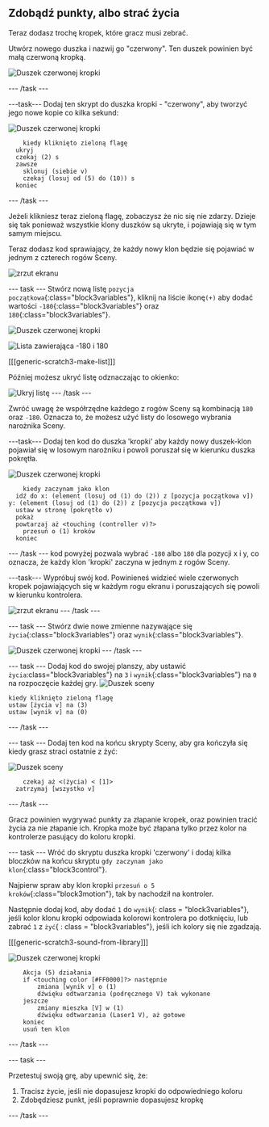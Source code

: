 ## Zdobądź punkty, albo strać życia

Teraz dodasz trochę kropek, które gracz musi zebrać.

Utwórz nowego duszka i nazwij go "czerwony". Ten duszek powinien być małą czerwoną kropką.

![Duszek czerwonej kropki](images/dots-red.png)

\--- /task \---

\---task\--- Dodaj ten skrypt do duszka kropki - "czerwony", aby tworzyć jego nowe kopie co kilka sekund:

![Duszek czerwonej kropki](images/red-sprite.png)

```blocks3
    kiedy kliknięto zieloną flagę
  ukryj
  czekaj (2) s
  zawsze 
    sklonuj (siebie v)
    czekaj (losuj od (5) do (10)) s
  koniec
```

\--- /task \---

Jeżeli klikniesz teraz zieloną flagę, zobaczysz że nic się nie zdarzy. Dzieje się tak ponieważ wszystkie klony duszków są ukryte, i pojawiają się w tym samym miejscu.

Teraz dodasz kod sprawiający, że każdy nowy klon będzie się pojawiać w jednym z czterech rogów Sceny.

![zrzut ekranu](images/dots-start.png)

\--- task \--- Stwórz nową listę `pozycja początkowa`{:class="block3variables"}, kliknij na liście ikonę`(+)` aby dodać wartości `-180`{:class="block3variables"} oraz `180`{:class="block3variables"}.

![Duszek czerwonej kropki](images/red-sprite.png)

![Lista zawierająca -180 i 180](images/dots-list.png)

[[[generic-scratch3-make-list]]]

Później możesz ukryć listę odznaczając to okienko:

![Ukryj listę](images/hide-list.png) \--- /task \---

Zwróć uwagę że współrzędne każdego z rogów Sceny są kombinacją `180` oraz `-180`. Oznacza to, że możesz użyć listy do losowego wybrania narożnika Sceny.

\---task\--- Dodaj ten kod do duszka 'kropki' aby każdy nowy duszek-klon pojawiał się w losowym narożniku i powoli poruszał się w kierunku duszka pokrętła.

![Duszek czerwonej kropki](images/red-sprite.png)

```blocks3
    kiedy zaczynam jako klon
  idź do x: (element (losuj od (1) do (2)) z [pozycja początkowa v]) y: (element (losuj od (1) do (2)) z [pozycja początkowa v])
  ustaw w stronę (pokrętło v)
  pokaż
  powtarzaj aż <touching (controller v)?> 
    przesuń o (1) kroków
  koniec
```

\--- /task \--- kod powyżej pozwala wybrać `-180` albo `180` dla pozycji x i y, co oznacza, że każdy klon 'kropki' zaczyna w jednym z rogów Sceny.

\---task\--- Wypróbuj swój kod. Powinieneś widzieć wiele czerwonych kropek pojawiających się w każdym rogu ekranu i poruszających się powoli w kierunku kontrolera.

![zrzut ekranu](images/dots-red-test.png) \--- /task \---

\--- task \--- Stwórz dwie nowe zmienne nazywające się `życia`{:class="block3variables"} oraz `wynik`{:class="block3variables"}.

![Duszek czerwonej kropki](images/red-sprite.png) \--- /task \---

\--- task \--- Dodaj kod do swojej planszy, aby ustawić `życia`:class="block3variables"} na `3` i `wynik`{:class="block3variables"} na `0` na rozpoczęcie każdej gry. ![Duszek sceny](images/stage-sprite.png)

```blocks3
kiedy kliknięto zieloną flagę
ustaw [życia v] na (3)
ustaw [wynik v] na (0)
```

\--- /task \---

\--- task \--- Dodaj ten kod na końcu skrypty Sceny, aby gra kończyła się kiedy grasz straci ostatnie z żyć:

![Duszek sceny](images/stage-sprite.png)

```blocks3
    czekaj aż <(życia) < [1]>
  zatrzymaj [wszystko v]
```

\--- /task \---

Gracz powinien wygrywać punkty za złapanie kropek, oraz powinien tracić życia za nie złapanie ich. Kropka może być złapana tylko przez kolor na kontrolerze pasujący do koloru kropki.

\--- task \--- Wróć do skryptu duszka kropki 'czerwony' i dodaj kilka bloczków na końcu skryptu `gdy zaczynam jako klon`{:class="block3control"}.

Najpierw spraw aby klon kropki `przesuń o 5 kroków`{:class="block3motion"}, tak by nachodził na kontroler.

Następnie dodaj kod, aby dodać `1` do `wynik`{: class = "block3variables"}, jeśli kolor klonu kropki odpowiada kolorowi kontrolera po dotknięciu, lub zabrać `1` z `żyć`{ : class = "block3variables"}, jeśli ich kolory się nie zgadzają.

[[[generic-scratch3-sound-from-library]]]

![Duszek czerwonej kropki](images/red-sprite.png)

```blocks3
    Akcja (5) działania
    if <touching color [#FF0000]?> następnie
        zmiana [wynik v] o (1)
        dźwięku odtwarzania (podręcznego V) tak wykonane
    jeszcze
        zmiany mieszka [V] w (1)
        dźwięku odtwarzania (Laser1 V), aż gotowe
    koniec
    usuń ten klon
```

\--- /task \---

\--- task \---

Przetestuj swoją grę, aby upewnić się, że:

1. Tracisz życie, jeśli nie dopasujesz kropki do odpowiedniego koloru
2. Zdobędziesz punkt, jeśli poprawnie dopasujesz kropkę

\--- /task \---